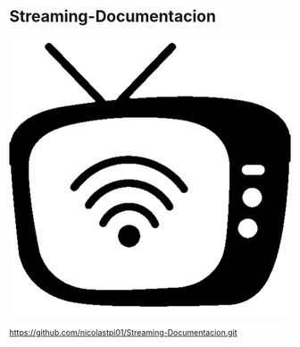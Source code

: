 # Streaming-Documentacion

![icono](./media.png)

https://github.com/nicolastpi01/Streaming-Documentacion.git



